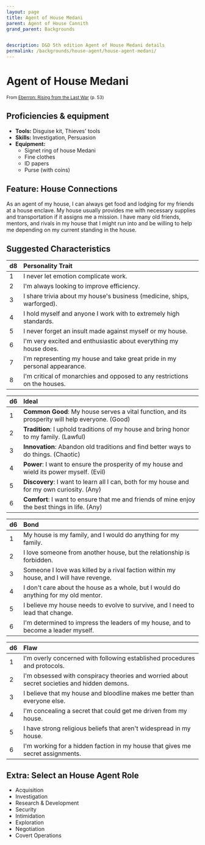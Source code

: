 ```yaml
---
layout: page
title: Agent of House Medani
parent: Agent of House Cannith
grand_parent: Backgrounds


description: D&D 5th edition Agent of House Medani details
permalink: /backgrounds/house-agent/house-agent-medani/
---
```

# Agent of House Medani

<small>From <a target="_blank" href="https://dnd.wizards.com/products/tabletop-games/rpg-products/eberron">Eberron: Rising from the Last War</a> (p. 53)</small>


## Proficiencies & equipment

- **Tools:** Disguise kit, Thieves' tools
- **Skills:** Investigation, Persuasion
- **Equipment:** 
  - Signet ring of house Medani
  - Fine clothes
  - ID papers
  - Purse (with coins)

## Feature: House Connections


As an agent of my house, I can always get food and lodging for my friends at a house enclave. My house usually provides me with necessary supplies and transportation if it assigns me a mission. I have many old friends, mentors, and rivals in my house that I might run into and be willing to help me depending on my current standing in the house.

## Suggested Characteristics


| d8 | Personality Trait |
|:----------------------------|:------------------|
| 1 | I never let emotion complicate work. |
| 2 | I'm always looking to improve efficiency. |
| 3 | I share trivia about my house's business (medicine, ships, warforged). |
| 4 | I hold myself and anyone I work with to extremely high standards. |
| 5 | I never forget an insult made against myself or my house. |
| 6 | I'm very excited and enthusiastic about everything my house does. |
| 7 | I'm representing my house and take great pride in my personal appearance. |
| 8 | I'm critical of monarchies and opposed to any restrictions on the houses. |

| d6 | Ideal |
|:----------------------------|:------|
| 1 | **Common Good**: My house serves a vital function, and its prosperity will help everyone. (Good) |
| 2 | **Tradition**: I uphold traditions of my house and bring honor to my family. (Lawful) |
| 3 | **Innovation**: Abandon old traditions and find better ways to do things. (Chaotic) |
| 4 | **Power**: I want to ensure the prosperity of my house and wield its power myself. (Evil) |
| 5 | **Discovery**: I want to learn all I can, both for my house and for my own curiosity. (Any) |
| 6 | **Comfort**: I want to ensure that me and friends of mine enjoy the best things in life. (Any) |

| d6 | Bond |
|:----------------------------|:------------------|
| 1 | My house is my family, and I would do anything for my family. |
| 2 | I love someone from another house, but the relationship is forbidden. |
| 3 | Someone I love was killed by a rival faction within my house, and I will have revenge. |
| 4 | I don't care about the house as a whole, but I would do anything for my old mentor. |
| 5 | I believe my house needs to evolve to survive, and I need to lead that change. |
| 6 | I'm determined to impress the leaders of my house, and to become a leader myself. |

| d6 | Flaw |
|:----------------------------|:------------------|
| 1 | I'm overly concerned with following established procedures and protocols. |
| 2 | I'm obsessed with conspiracy theories and worried about secret societies and hidden demons. |
| 3 | I believe that my house and bloodline makes me better than everyone else. |
| 4 | I'm concealing a secret that could get me driven from my house. |
| 5 | I have strong religious beliefs that aren't widespread in my house. |
| 6 | I'm working for a hidden faction in my house that gives me secret assignments. |

## Extra: Select an House Agent Role


- Acquisition
- Investigation
- Research & Development
- Security
- Intimidation
- Exploration
- Negotiation
- Covert Operations